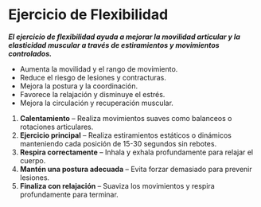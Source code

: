 # Ejercicio de Flexibilidad

***El ejercicio de flexibilidad ayuda a mejorar la movilidad articular y la elasticidad muscular a través de estiramientos y movimientos controlados.***

- Aumenta la movilidad y el rango de movimiento.
- Reduce el riesgo de lesiones y contracturas.
- Mejora la postura y la coordinación.
- Favorece la relajación y disminuye el estrés.
- Mejora la circulación y recuperación muscular.

1. **Calentamiento** – Realiza movimientos suaves como balanceos o rotaciones articulares.
2. **Ejercicio principal** – Realiza estiramientos estáticos o dinámicos manteniendo cada posición de 15-30 segundos sin rebotes.
3. **Respira correctamente** – Inhala y exhala profundamente para relajar el cuerpo.
4. **Mantén una postura adecuada** – Evita forzar demasiado para prevenir lesiones.
5. **Finaliza con relajación** – Suaviza los movimientos y respira profundamente para terminar.